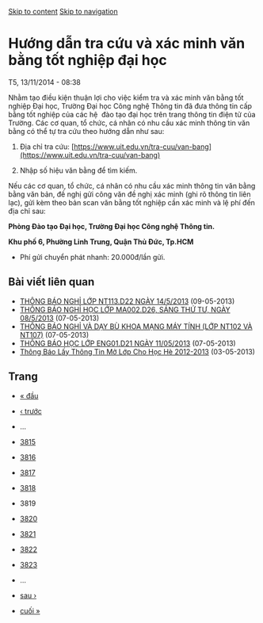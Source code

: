 [Skip to content](https://daa.uit.edu.vn/thongbao/huong-dan-tra-cuu-va-xac-minh-van-bang-tot-nghiep-dai-hoc?page=3818#main)
 [Skip to navigation](https://daa.uit.edu.vn/thongbao/huong-dan-tra-cuu-va-xac-minh-van-bang-tot-nghiep-dai-hoc?page=3818#main-nav)

Hướng dẫn tra cứu và xác minh văn bằng tốt nghiệp đại học
=========================================================

T5, 13/11/2014 - 08:38

Nhằm tạo điều kiện thuận lợi cho việc kiểm tra và xác minh văn bằng tốt nghiệp Đại học, Trường Đại học Công nghệ Thông tin đã đưa thông tin cấp bằng tốt nghiệp của các hệ  đào tạo đại học trên trang thông tin điện tử của Trường. Các cơ quan, tổ chức, cá nhân có nhu cầu xác minh thông tin văn bằng có thể tự tra cứu theo hướng dẫn như sau:

1.  Địa chỉ tra cứu: [https://www.uit.edu.vn/tra-cuu/van-bang](https://www.uit.edu.vn/tra-cuu/van-bang)
    
2.  Nhập số hiệu văn bằng để tìm kiếm.

Nếu các cơ quan, tổ chức, cá nhân có nhu cầu xác minh thông tin văn bằng bằng văn bản, đề nghị gửi công văn đề nghị xác minh (ghi rõ thông tin liên lạc), gửi kèm theo bản scan văn bằng tốt nghiệp cần xác minh và lệ phí đến địa chỉ sau:  

**Phòng Đào tạo Đại học, Trường Đại học Công nghệ Thông tin.**

**Khu phố 6, Phường Linh Trung, Quận Thủ Đức, Tp.HCM**

*   Phí gửi chuyển phát nhanh: 20.000đ/lần gửi.

Bài viết liên quan
------------------

*   [THÔNG BÁO NGHỈ LỚP NT113.D22 NGÀY 14/5/2013](https://daa.uit.edu.vn/thongbao/thong-bao-nghi-lop-nt113d22-ngay-1452013)
     (09-05-2013)
*   [THÔNG BÁO NGHỈ HỌC LỚP MA002.D26, SÁNG THỨ TƯ, NGÀY 08/5/2013](https://daa.uit.edu.vn/thongbao/thong-bao-nghi-hoc-lop-ma002d26-sang-thu-tu-ngay-0852013)
     (07-05-2013)
*   [THÔNG BÁO NGHỈ VÀ DẠY BÙ KHOA MẠNG MÁY TÍNH (LỚP NT102 VÀ NT107)](https://daa.uit.edu.vn/thongbao/thong-bao-nghi-va-day-bu-khoa-mang-may-tinh-lop-nt102-va-nt107)
     (07-05-2013)
*   [THÔNG BÁO HỌC LỚP ENG01.D21 NGÀY 11/05/2013](https://daa.uit.edu.vn/thongbao/thong-bao-hoc-lop-eng01d21-ngay-11052013)
     (07-05-2013)
*   [Thông Báo Lấy Thông Tin Mở Lớp Cho Học Hè 2012-2013](https://daa.uit.edu.vn/thongbao/thong-bao-lay-thong-tin-mo-lop-cho-hoc-he-2012-2013)
     (03-05-2013)

Trang
-----

*   [« đầu](https://daa.uit.edu.vn/thongbao/huong-dan-tra-cuu-va-xac-minh-van-bang-tot-nghiep-dai-hoc "Đến trang đầu tiên")
    
*   [‹ trước](https://daa.uit.edu.vn/thongbao/huong-dan-tra-cuu-va-xac-minh-van-bang-tot-nghiep-dai-hoc?page=3817 "Đến trang kế trước")
    
*   …
*   [3815](https://daa.uit.edu.vn/thongbao/huong-dan-tra-cuu-va-xac-minh-van-bang-tot-nghiep-dai-hoc?page=3814 "Đến trang 3815")
    
*   [3816](https://daa.uit.edu.vn/thongbao/huong-dan-tra-cuu-va-xac-minh-van-bang-tot-nghiep-dai-hoc?page=3815 "Đến trang 3816")
    
*   [3817](https://daa.uit.edu.vn/thongbao/huong-dan-tra-cuu-va-xac-minh-van-bang-tot-nghiep-dai-hoc?page=3816 "Đến trang 3817")
    
*   [3818](https://daa.uit.edu.vn/thongbao/huong-dan-tra-cuu-va-xac-minh-van-bang-tot-nghiep-dai-hoc?page=3817 "Đến trang 3818")
    
*   3819
*   [3820](https://daa.uit.edu.vn/thongbao/huong-dan-tra-cuu-va-xac-minh-van-bang-tot-nghiep-dai-hoc?page=3819 "Đến trang 3820")
    
*   [3821](https://daa.uit.edu.vn/thongbao/huong-dan-tra-cuu-va-xac-minh-van-bang-tot-nghiep-dai-hoc?page=3820 "Đến trang 3821")
    
*   [3822](https://daa.uit.edu.vn/thongbao/huong-dan-tra-cuu-va-xac-minh-van-bang-tot-nghiep-dai-hoc?page=3821 "Đến trang 3822")
    
*   [3823](https://daa.uit.edu.vn/thongbao/huong-dan-tra-cuu-va-xac-minh-van-bang-tot-nghiep-dai-hoc?page=3822 "Đến trang 3823")
    
*   …
*   [sau ›](https://daa.uit.edu.vn/thongbao/huong-dan-tra-cuu-va-xac-minh-van-bang-tot-nghiep-dai-hoc?page=3819 "Đến trang kế sau")
    
*   [cuối »](https://daa.uit.edu.vn/thongbao/huong-dan-tra-cuu-va-xac-minh-van-bang-tot-nghiep-dai-hoc?page=3863 "Đến trang cuối cùng")